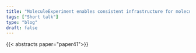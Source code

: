 ```yaml
---
title: "MoleculeExperiment enables consistent infrastructure for molecule-resolved spatial transcriptomics data"
tags: ["Short talk"]
type: "blog"
draft: false
---
```


{{< abstracts paper="paper41">}}


